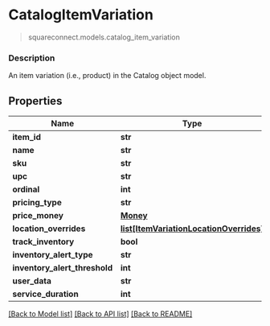 # CatalogItemVariation
> squareconnect.models.catalog_item_variation

### Description

An item variation (i.e., product) in the Catalog object model.

## Properties
Name | Type | Notes
------------ | ------------- | -------------
**item_id** | **str** | [optional] 
**name** | **str** | [optional] 
**sku** | **str** | [optional] 
**upc** | **str** | [optional] 
**ordinal** | **int** | [optional] 
**pricing_type** | **str** | [optional] 
**price_money** | [**Money**](Money.md) | [optional] 
**location_overrides** | [**list[ItemVariationLocationOverrides]**](ItemVariationLocationOverrides.md) | [optional] 
**track_inventory** | **bool** | [optional] 
**inventory_alert_type** | **str** | [optional] 
**inventory_alert_threshold** | **int** | [optional] 
**user_data** | **str** | [optional] 
**service_duration** | **int** | [optional] 

[[Back to Model list]](../README.md#documentation-for-models) [[Back to API list]](../README.md#documentation-for-api-endpoints) [[Back to README]](../README.md)


